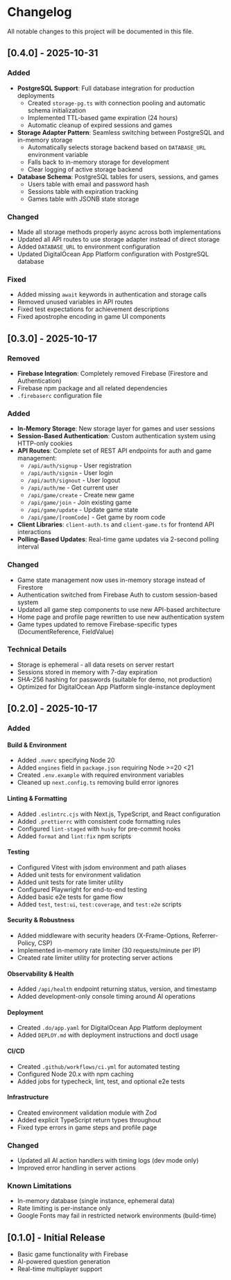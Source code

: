 # Changelog

All notable changes to this project will be documented in this file.

## [0.4.0] - 2025-10-31

### Added

- **PostgreSQL Support**: Full database integration for production deployments
  - Created `storage-pg.ts` with connection pooling and automatic schema initialization
  - Implemented TTL-based game expiration (24 hours)
  - Automatic cleanup of expired sessions and games
- **Storage Adapter Pattern**: Seamless switching between PostgreSQL and in-memory storage
  - Automatically selects storage backend based on `DATABASE_URL` environment variable
  - Falls back to in-memory storage for development
  - Clear logging of active storage backend
- **Database Schema**: PostgreSQL tables for users, sessions, and games
  - Users table with email and password hash
  - Sessions table with expiration tracking
  - Games table with JSONB state storage

### Changed

- Made all storage methods properly async across both implementations
- Updated all API routes to use storage adapter instead of direct storage
- Added `DATABASE_URL` to environment configuration
- Updated DigitalOcean App Platform configuration with PostgreSQL database

### Fixed

- Added missing `await` keywords in authentication and storage calls
- Removed unused variables in API routes
- Fixed test expectations for achievement descriptions
- Fixed apostrophe encoding in game UI components

## [0.3.0] - 2025-10-17

### Removed

- **Firebase Integration**: Completely removed Firebase (Firestore and Authentication)
- Firebase npm package and all related dependencies
- `.firebaserc` configuration file

### Added

- **In-Memory Storage**: New storage layer for games and user sessions
- **Session-Based Authentication**: Custom authentication system using HTTP-only cookies
- **API Routes**: Complete set of REST API endpoints for auth and game management:
  - `/api/auth/signup` - User registration
  - `/api/auth/signin` - User login
  - `/api/auth/signout` - User logout
  - `/api/auth/me` - Get current user
  - `/api/game/create` - Create new game
  - `/api/game/join` - Join existing game
  - `/api/game/update` - Update game state
  - `/api/game/[roomCode]` - Get game by room code
- **Client Libraries**: `client-auth.ts` and `client-game.ts` for frontend API interactions
- **Polling-Based Updates**: Real-time game updates via 2-second polling interval

### Changed

- Game state management now uses in-memory storage instead of Firestore
- Authentication switched from Firebase Auth to custom session-based system
- Updated all game step components to use new API-based architecture
- Home page and profile page rewritten to use new authentication system
- Game types updated to remove Firebase-specific types (DocumentReference, FieldValue)

### Technical Details

- Storage is ephemeral - all data resets on server restart
- Sessions stored in memory with 7-day expiration
- SHA-256 hashing for passwords (suitable for demo, not production)
- Optimized for DigitalOcean App Platform single-instance deployment

## [0.2.0] - 2025-10-17

### Added

#### Build & Environment

- Added `.nvmrc` specifying Node 20
- Added `engines` field in `package.json` requiring Node >=20 <21
- Created `.env.example` with required environment variables
- Cleaned up `next.config.ts` removing build error ignores

#### Linting & Formatting

- Added `.eslintrc.cjs` with Next.js, TypeScript, and React configuration
- Added `.prettierrc` with consistent code formatting rules
- Configured `lint-staged` with `husky` for pre-commit hooks
- Added `format` and `lint:fix` npm scripts

#### Testing

- Configured Vitest with jsdom environment and path aliases
- Added unit tests for environment validation
- Added unit tests for rate limiter utility
- Configured Playwright for end-to-end testing
- Added basic e2e tests for game flow
- Added `test`, `test:ui`, `test:coverage`, and `test:e2e` scripts

#### Security & Robustness

- Added middleware with security headers (X-Frame-Options, Referrer-Policy, CSP)
- Implemented in-memory rate limiter (30 requests/minute per IP)
- Created rate limiter utility for protecting server actions

#### Observability & Health

- Added `/api/health` endpoint returning status, version, and timestamp
- Added development-only console timing around AI operations

#### Deployment

- Created `.do/app.yaml` for DigitalOcean App Platform deployment
- Added `DEPLOY.md` with deployment instructions and doctl usage

#### CI/CD

- Created `.github/workflows/ci.yml` for automated testing
- Configured Node 20.x with npm caching
- Added jobs for typecheck, lint, test, and optional e2e tests

#### Infrastructure

- Created environment validation module with Zod
- Added explicit TypeScript return types throughout
- Fixed type errors in game steps and profile page

### Changed

- Updated all AI action handlers with timing logs (dev mode only)
- Improved error handling in server actions

### Known Limitations

- In-memory database (single instance, ephemeral data)
- Rate limiting is per-instance only
- Google Fonts may fail in restricted network environments (build-time)

## [0.1.0] - Initial Release

- Basic game functionality with Firebase
- AI-powered question generation
- Real-time multiplayer support
